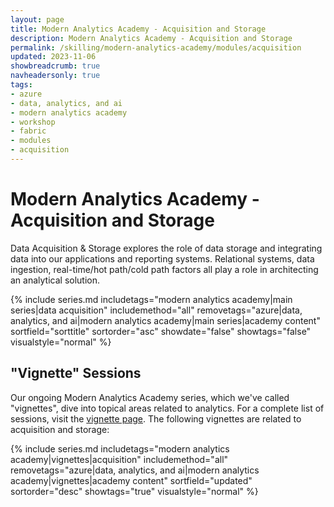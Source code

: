 ```yaml
---
layout: page
title: Modern Analytics Academy - Acquisition and Storage
description: Modern Analytics Academy - Acquisition and Storage
permalink: /skilling/modern-analytics-academy/modules/acquisition
updated: 2023-11-06
showbreadcrumb: true
navheadersonly: true
tags:
- azure
- data, analytics, and ai
- modern analytics academy
- workshop
- fabric
- modules
- acquisition
---
```


# Modern Analytics Academy - Acquisition and Storage

Data Acquisition & Storage explores the role of data storage and integrating data into our applications and reporting systems. Relational systems, data ingestion, real-time/hot path/cold path factors all play a role in architecting an analytical solution.

{% include series.md 
    includetags="modern analytics academy|main series|data acquisition" includemethod="all" 
    removetags="azure|data, analytics, and ai|modern analytics academy|main series|academy content" 
    sortfield="sorttitle" sortorder="asc" showdate="false" showtags="false"
    visualstyle="normal"
%}

## "Vignette" Sessions 

Our ongoing Modern Analytics Academy series, which we've called "vignettes", dive into topical areas related to analytics. For a complete list of sessions, visit the 
[vignette page](/PartnerResources/skilling/modern-analytics-academy/vignettes). The following vignettes are related to acquisition and storage:

{% include series.md 
    includetags="modern analytics academy|vignettes|acquisition" includemethod="all" 
    removetags="azure|data, analytics, and ai|modern analytics academy|vignettes|academy content" 
    sortfield="updated" sortorder="desc" showtags="true"
    visualstyle="normal"
%}

